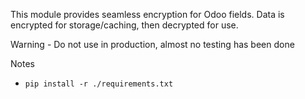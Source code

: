 This module provides seamless encryption for Odoo fields. Data is encrypted for storage/caching, then decrypted for use.

Warning - Do not use in production, almost no testing has been done

Notes
* `pip install -r ./requirements.txt`